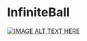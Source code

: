 # InfiniteBall

[![IMAGE ALT TEXT HERE](http://img.youtube.com/vi/nFP3cvUdoIY/0.jpg)](http://www.youtube.com/watch?v=nFP3cvUdoIY)
